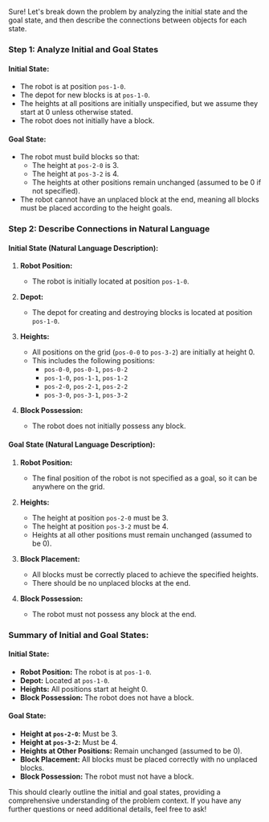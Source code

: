 Sure! Let's break down the problem by analyzing the initial state and the goal state, and then describe the connections between objects for each state.

### Step 1: Analyze Initial and Goal States

#### Initial State:
- The robot is at position `pos-1-0`.
- The depot for new blocks is at `pos-1-0`.
- The heights at all positions are initially unspecified, but we assume they start at 0 unless otherwise stated.
- The robot does not initially have a block.

#### Goal State:
- The robot must build blocks so that:
  - The height at `pos-2-0` is 3.
  - The height at `pos-3-2` is 4.
  - The heights at other positions remain unchanged (assumed to be 0 if not specified).
- The robot cannot have an unplaced block at the end, meaning all blocks must be placed according to the height goals.

### Step 2: Describe Connections in Natural Language

#### Initial State (Natural Language Description):
1. **Robot Position:**
   - The robot is initially located at position `pos-1-0`.

2. **Depot:**
   - The depot for creating and destroying blocks is located at position `pos-1-0`.

3. **Heights:**
   - All positions on the grid (`pos-0-0` to `pos-3-2`) are initially at height 0.
   - This includes the following positions: 
     - `pos-0-0`, `pos-0-1`, `pos-0-2`
     - `pos-1-0`, `pos-1-1`, `pos-1-2`
     - `pos-2-0`, `pos-2-1`, `pos-2-2`
     - `pos-3-0`, `pos-3-1`, `pos-3-2`

4. **Block Possession:**
   - The robot does not initially possess any block.

#### Goal State (Natural Language Description):
1. **Robot Position:**
   - The final position of the robot is not specified as a goal, so it can be anywhere on the grid.

2. **Heights:**
   - The height at position `pos-2-0` must be 3.
   - The height at position `pos-3-2` must be 4.
   - Heights at all other positions must remain unchanged (assumed to be 0).

3. **Block Placement:**
   - All blocks must be correctly placed to achieve the specified heights.
   - There should be no unplaced blocks at the end.

4. **Block Possession:**
   - The robot must not possess any block at the end.

### Summary of Initial and Goal States:

#### Initial State:
- **Robot Position:** The robot is at `pos-1-0`.
- **Depot:** Located at `pos-1-0`.
- **Heights:** All positions start at height 0.
- **Block Possession:** The robot does not have a block.

#### Goal State:
- **Height at `pos-2-0`:** Must be 3.
- **Height at `pos-3-2`:** Must be 4.
- **Heights at Other Positions:** Remain unchanged (assumed to be 0).
- **Block Placement:** All blocks must be placed correctly with no unplaced blocks.
- **Block Possession:** The robot must not have a block.

This should clearly outline the initial and goal states, providing a comprehensive understanding of the problem context. If you have any further questions or need additional details, feel free to ask!